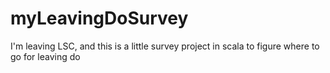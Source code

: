 myLeavingDoSurvey
=================

I'm leaving LSC, and this is a little survey project in scala to figure where to go for leaving do
